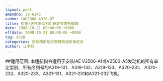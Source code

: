```yaml
---
layout: post
amendno: 39-6145
cadno: CAD2008-A320-07
title: 检查/更换发动机后安装节筒形螺帽
date: 2008-10-21 00:00:00 +0800
effdate: 2008-10-21 00:00:00 +0800
tag: A320
categories: 民航西南地区管理局适航审定处
author: 江学科
---
```


##适用范围:
本适航指令适用于安装IAE V2500-A1或V2500-A5发动机的所有审定型别、所有序列号的A319-131、A319-132、A319-133、A320-231、 A320-232、A320-233、A321-131、A321-231和A321-232飞机。

